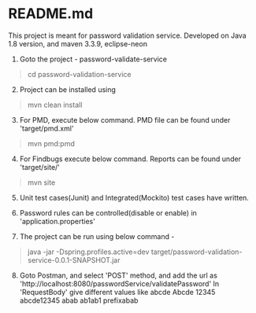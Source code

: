 README.md
==========

This project is meant for password validation service.
Developed on Java 1.8 version, and maven 3.3.9, eclipse-neon
1) Goto the  project - password-validate-service
> cd password-validation-service

2) Project can be installed using 
> mvn clean install

3) For PMD,  execute below command. PMD file can be found under 'target/pmd.xml'
> mvn pmd:pmd

4) For Findbugs execute below command. Reports can be found under 'target/site/'
> mvn site

5) Unit test cases(Junit) and Integrated(Mockito) test cases have written.

6) Password rules can be controlled(disable or enable) in 'application.properties'

7) The project can be run using below command -
> java -jar -Dspring.profiles.active=dev target/password-validation-service-0.0.1-SNAPSHOT.jar

8) Goto Postman, and select 'POST' method, and add the url as 'http://localhost:8080/passwordService/validatePassword'
In 'RequestBody' give different values like 
abcde
Abcde
12345
abcde12345
abab
ab1ab1
prefixabab
